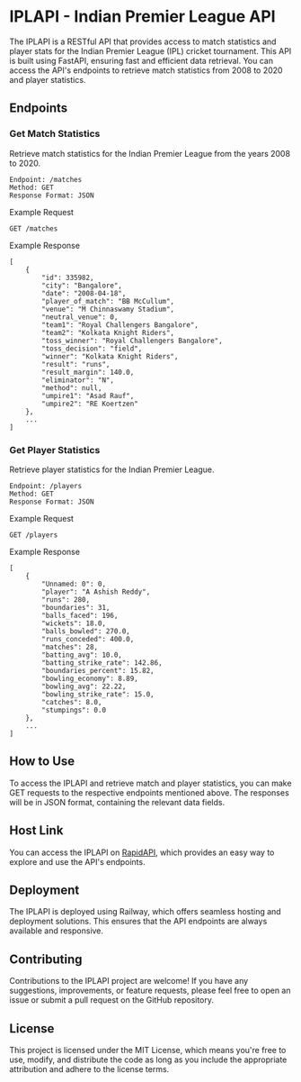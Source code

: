 # IPLAPI - Indian Premier League API

The IPLAPI is a RESTful API that provides access to match statistics and player stats for the Indian Premier League (IPL) cricket tournament. This API is built using FastAPI, ensuring fast and efficient data retrieval. You can access the API's endpoints to retrieve match statistics from 2008 to 2020 and player statistics.

## Endpoints

### Get Match Statistics

Retrieve match statistics for the Indian Premier League from the years 2008 to 2020.

```
Endpoint: /matches
Method: GET
Response Format: JSON
```
Example Request

```
GET /matches
```
Example Response

```
[
    {
        "id": 335982,
        "city": "Bangalore",
        "date": "2008-04-18",
        "player_of_match": "BB McCullum",
        "venue": "M Chinnaswamy Stadium",
        "neutral_venue": 0,
        "team1": "Royal Challengers Bangalore",
        "team2": "Kolkata Knight Riders",
        "toss_winner": "Royal Challengers Bangalore",
        "toss_decision": "field",
        "winner": "Kolkata Knight Riders",
        "result": "runs",
        "result_margin": 140.0,
        "eliminator": "N",
        "method": null,
        "umpire1": "Asad Rauf",
        "umpire2": "RE Koertzen"
    },
    ...
]
```

### Get Player Statistics

Retrieve player statistics for the Indian Premier League.

```
Endpoint: /players
Method: GET
Response Format: JSON
```
Example Request

```
GET /players
```

Example Response

```
[
    {
        "Unnamed: 0": 0,
        "player": "A Ashish Reddy",
        "runs": 280,
        "boundaries": 31,
        "balls_faced": 196,
        "wickets": 18.0,
        "balls_bowled": 270.0,
        "runs_conceded": 400.0,
        "matches": 28,
        "batting_avg": 10.0,
        "batting_strike_rate": 142.86,
        "boundaries_percent": 15.82,
        "bowling_economy": 8.89,
        "bowling_avg": 22.22,
        "bowling_strike_rate": 15.0,
        "catches": 8.0,
        "stumpings": 0.0
    },
    ...
]
```
## How to Use

To access the IPLAPI and retrieve match and player statistics, you can make GET requests to the respective endpoints mentioned above. The responses will be in JSON format, containing the relevant data fields.

## Host Link

You can access the IPLAPI on [RapidAPI](https://rapidapi.com/arunavabasudev-YBvVIHCgEmE/api/ipl-api1), which provides an easy way to explore and use the API's endpoints.

## Deployment

The IPLAPI is deployed using Railway, which offers seamless hosting and deployment solutions. This ensures that the API endpoints are always available and responsive.

## Contributing

Contributions to the IPLAPI project are welcome! If you have any suggestions, improvements, or feature requests, please feel free to open an issue or submit a pull request on the GitHub repository.

## License

This project is licensed under the MIT License, which means you're free to use, modify, and distribute the code as long as you include the appropriate attribution and adhere to the license terms.

